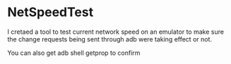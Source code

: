 NetSpeedTest
============

I cretaed a tool to test current network speed on an emulator to make sure the change requests being sent through 
adb were taking effect or not. 

You can also get adb shell getprop to confirm
